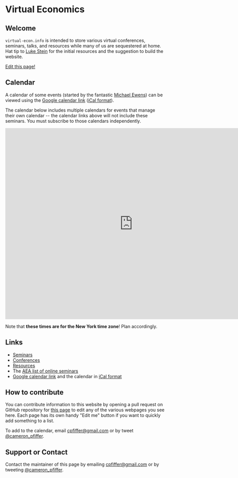 # Virtual Economics

## Welcome

`virtual-econ.info` is intended to store various virtual conferences, seminars, talks, and resources while many of us are sequestered at home. Hat tip to [Luke Stein](https://twitter.com/lukestein) for the initial resources and the suggestion to build the website.

[Edit this page!](https://github.com/cpfiffer/virtual-econ.info/edit/master/index.md)

## Calendar

A calendar of some events (started by the fantastic [Michael Ewens](https://twitter.com/startupecon)) can be viewed using the [Google calendar link](https://calendar.google.com/calendar/embed?src=4p7jc9qc9igeb83pmkpjgi80fg%40group.calendar.google.com&ctz=America%2FLos_Angeles) ([iCal format](https://calendar.google.com/calendar/ical/4p7jc9qc9igeb83pmkpjgi80fg%40group.calendar.google.com/public/basic.ics)).

The calendar below includes multiple calendars for events that manage their own calendar  -- the calendar links above will not include these seminars. You must subscribe to those calendars independently.

<iframe src="https://calendar.google.com/calendar/embed?height=600&amp;wkst=1&amp;bgcolor=%23ffffff&amp;ctz=America%2FNew_York&amp;src=OTA2YnQyMTJlanJ2dThxbmh0bXY1ZWptczBAZ3JvdXAuY2FsZW5kYXIuZ29vZ2xlLmNvbQ&amp;src=NHA3amM5cWM5aWdlYjgzcG1rcGpnaTgwZmdAZ3JvdXAuY2FsZW5kYXIuZ29vZ2xlLmNvbQ&amp;src=YWVrcDRpanM1MDAyc2V2YjZmNjlnajZmc2NAZ3JvdXAuY2FsZW5kYXIuZ29vZ2xlLmNvbQ&amp;src=YmFrMWc3djJxdXNwcWVyMnVicDZ0ZWZzOWNAZ3JvdXAuY2FsZW5kYXIuZ29vZ2xlLmNvbQ&amp;src=NXM1b2pncXRvNW52djQxOW4xdTloam82YTRAZ3JvdXAuY2FsZW5kYXIuZ29vZ2xlLmNvbQ&amp;src=laborandfinanceseminar%40gmail.com&amp;src=1hk1a3317hqdakoq8rdtddcpcrdlcd6o%40import.calendar.google.com&amp;src=villanovawifi%40gmail.com&amp;src=virtual.itm.seminar%40gmail.com&amp;src=dmlydHVhbC5maW5hbmNlLndvcmtzaG9wQGdtYWlsLmNvbQ&amp;color=%233F51B5&amp;color=%237986CB&amp;color=%234285F4&amp;color=%23795548&amp;color=%23F4511E&amp;color=%23D81B60&amp;mode=AGENDA" style="border-width:0" width="800" height="600" frameborder="0" scrolling="no"></iframe>


Note that **these times are for the New York time zone**! Plan accordingly.

## Links

- [Seminars](./seminars.html)
- [Conferences](./conferences.html)
- [Resources](./resources.html)
- The [AEA list of online seminars](https://www.aeaweb.org/resources/online-seminars)
- [Google calendar link](https://calendar.google.com/calendar/embed?src=4p7jc9qc9igeb83pmkpjgi80fg%40group.calendar.google.com&ctz=America%2FLos_Angeles) and the calendar in [iCal format](https://calendar.google.com/calendar/ical/4p7jc9qc9igeb83pmkpjgi80fg%40group.calendar.google.com/public/basic.ics)

## How to contribute

You can contribute information to this website by opening a pull request on GitHub repository for [this page](https://github.com/cpfiffer/virtual-econ.info) to edit any of the various webpages you see here. Each page has its own handy "Edit me" button if you want to quickly add something to a list. 

To add to the calendar, email [cpfiffer@gmail.com](mailto:cpfiffer@gmail.com) or by tweet [@cameron_pfiffer](https://twitter.com/cameron_pfiffer).

## Support or Contact

Contact the maintainer of this page by emailing [cpfiffer@gmail.com](mailto:cpfiffer@gmail.com) or by tweeting [@cameron_pfiffer](https://twitter.com/cameron_pfiffer).
